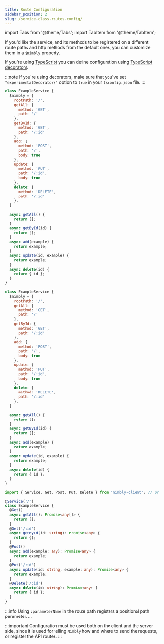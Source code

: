 ```yaml
---
title: Route Configuration
sidebar_position: 2
slug: /service-class-routes-config/
---
```


import Tabs from '@theme/Tabs';
import TabItem from '@theme/TabItem';

If you'd like the service, and its methods to be registered on a different route paths and http methods from the default ones, you can customize them in a `$nimbly` property.

If you're using [TypeScript](https://www.typescriptlang.org/) you can define configuration using [TypeScript decorators](https://www.typescriptlang.org/docs/handbook/decorators.html).

:::note
If you're using decorators, make sure that you've set `"experimentalDecorators"` option to `true` in your `tsconfig.json` file.
:::

<Tabs groupId="lang">
  <TabItem value="cjs" label="CommonJS" default>

```js
class ExampleService {
  $nimbly = {
    rootPath: '/',
    getAll: {
      method: 'GET',
      path: '/'
    },
    getById: {
      method: 'GET',
      path: '/:id'
    },
    add: {
      method: 'POST',
      path: '/',
      body: true
    },
    update: {
      method: 'PUT',
      path: '/:id',
      body: true
    },
    delete: {
      method: 'DELETE',
      path: '/:id'
    },
  }
  
  async getAll() {
    return [];
  }
  async getById(id) {
    return [];
  }
  async add(example) {
    return example;
  }
  async update(id, example) {
    return example;
  }
  async delete(id) {
    return { id };
  }
}
```

  </TabItem>
  <TabItem value="mjs" label="ES modules">

```js
class ExampleService {
  $nimbly = {
    rootPath: '/',
    getAll: {
      method: 'GET',
      path: '/'
    },
    getById: {
      method: 'GET',
      path: '/:id'
    },
    add: {
      method: 'POST',
      path: '/',
      body: true
    },
    update: {
      method: 'PUT',
      path: '/:id',
      body: true
    },
    delete: {
      method: 'DELETE',
      path: '/:id'
    },
  }

  async getAll() {
    return [];
  }
  async getById(id) {
    return [];
  }
  async add(example) {
    return example;
  }
  async update(id, example) {
    return example;
  }
  async delete(id) {
    return { id };
  }
}
```

  </TabItem>
  <TabItem value="ts" label="TypeScript">

```ts
import { Service, Get, Post, Put, Delete } from "nimbly-client"; // or nimbly-api

@Service('/')
class ExampleService {
  @Get()
  async getAll(): Promise<any[]> {
    return [];
  }
  @Get('/:id')
  async getById(id: string): Promise<any> {
    return {};
  }
  @Post()
  async add(example: any): Promise<any> {
    return example;
  }
  @Put('/:id')
  async update(id: string, example: any): Promise<any> {
    return example;
  }
  @Delete('/:id')
  async delete(id: string): Promise<any> {
    return { id };
  }
}
```

  </TabItem>
</Tabs>

:::info
Using `:parameterName` in the route path registers a positional path parameter.
:::

:::important
Configuration must be used both on the client and the server side, since it is used for telling `Nimbly` how and where to send the requests, or register the API routes.
:::